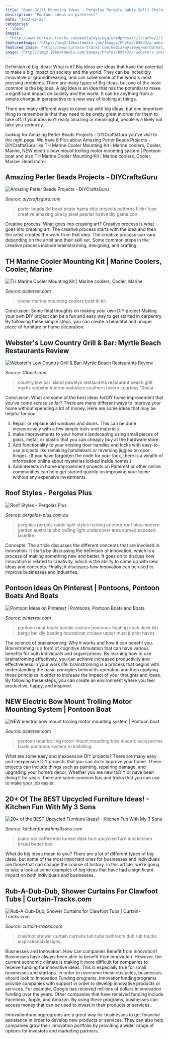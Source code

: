 ```yaml
---
title: "Boat Grill Mounting Ideas - Pergolas Pergola Gable Split Styles Roofing Outdoor Roof Plus Modern Garden Australia Bbq Ceiling Light Undercover Area Curved Exposed Laserlite"
description: "Pontoon ideas on pinterest"
date: "2023-05-23"
categories:
- "ideas"
images:
- "http://www.curtain-tracks.com/media/wysiwyg/wordpress/c/l/cache/1/119bdf99710d9a86013f24c82ab9b2da/Clawfoot-Tub.jpg"
featuredImage: "http://img2.10bestmedia.com/Images/Photos/69843/p-websters-interior-dinning-room_54_990x660_201406011258.jpg"
featured_image: "http://www.curtain-tracks.com/media/wysiwyg/wordpress/c/l/cache/1/119bdf99710d9a86013f24c82ab9b2da/Clawfoot-Tub.jpg"
image: "http://img2.10bestmedia.com/Images/Photos/69843/p-websters-interior-dinning-room_54_990x660_201406011258.jpg"
---
```



Definition of big ideas: What is it?
Big Ideas are ideas that have the potential to make a big impact on society and the world. They can be incredibly innovative or groundbreaking, and can solve some of the world's most pressing problems.
There are many types of Big Ideas, but one of the most common is the big idea. A big idea is an idea that has the potential to make a significant impact on society and the world. It can be anything from a simple change in perspective to a new way of looking at things.

There are many different ways to come up with big ideas, but one important thing to remember is that they need to be pretty great in order for them to take off. If your idea isn't really amazing or meaningful, people will likely not take you seriously.

	

		
looking for Amazing Perler Beads Projects - DIYCraftsGuru you've visit to the right page. We have 8 Pics about Amazing Perler Beads Projects - DIYCraftsGuru like TH Marine Cooler Mounting Kit | Marine coolers, Cooler, Marine, NEW electric bow mount trolling motor mounting system | Pontoon boat and also TH Marine Cooler Mounting Kit | Marine coolers, Cooler, Marine. Read more:
		
    
## Amazing Perler Beads Projects - DIYCraftsGuru

<img loading=lazy src="http://www.diycraftsguru.com/wp-content/uploads/2016/12/28-3d-perler-bead-pirate-ship.jpg" onerror="this.onerror=null;this.src='https://tse4.mm.bing.net/th?id=OIP.N7wUUny_o1-9uh9NLQ4ZZQHaIt&amp;pid=15.1';" alt="Amazing Perler Beads Projects - DIYCraftsGuru">

_Source: diycraftsguru.com_

>perler beads 3d bead pirate hama ship projects patterns flickr fuse creative amazing piracy pixel pearler hative diy game con. 

	

Creative process: What goes into creating art?
Creative process is what goes into creating art. The creative process starts with the idea and then the artist creates the work from that idea. The creative process can vary depending on the artist and their skill set. Some common steps in the creative process include brainstorming, designing, and crafting.

    
## TH Marine Cooler Mounting Kit | Marine Coolers, Cooler, Marine

<img loading=lazy src="https://i.pinimg.com/736x/fc/f0/04/fcf004dd537088c2b0d1853ec36e2d45.jpg" onerror="this.onerror=null;this.src='https://tse4.mm.bing.net/th?id=OIP.xDDQgwkdgi8p_3C5fPgiPQHaHa&amp;pid=15.1';" alt="TH Marine Cooler Mounting Kit | Marine coolers, Cooler, Marine">

_Source: pinterest.com_

>cooler marine mounting coolers boat th kit. 

	

Conclusion: Some final thoughts on making your own DIY project
Making your own DIY project can be a fun and easy way to get started in carpentry. By following these simple steps, you can create a beautiful and unique piece of furniture or home decoration.

    
## Webster&#039;s Low Country Grill &amp; Bar: Myrtle Beach Restaurants Review

<img loading=lazy src="http://img2.10bestmedia.com/Images/Photos/69843/p-websters-interior-dinning-room_54_990x660_201406011258.jpg" onerror="this.onerror=null;this.src='https://tse2.mm.bing.net/th?id=OIP.cAZ87hjN4HrfJ5ZOGl488wHaE8&amp;pid=15.1';" alt="Webster&#039;s Low Country Grill &amp; Bar: Myrtle Beach Restaurants Review">

_Source: 10best.com_

>country low bar island pawleys restaurants restaurant beach grill myrtle webster interior websters southern tavern courtesy 10best. 

	

Conclusion: What are some of the best ideas forDIY home improvement that you've come across so far?
There are many different ways to improve your home without spending a lot of money. Here are some ideas that may be helpful for you: 
1. Repair or replace old windows and doors. This can be done inexpensively with a few simple tools and materials. 
2. make improvements to your home's landscaping using small pieces of glass, metal, or plastic that you can cheaply buy at the hardware store. 
3. Add functionality to your existing door handles and locks with easy-to-use projects like remaking handlebars or reversing jiggles on door hinges. (If you have forgotten the code for your lock, there is a wealth of information online about mysteries locked inside homes.) 
4. Addinterests in home improvement projects on Pinterest or other online communities can help get started quickly on improving your home without any expensive investments.

    
## Roof Styles - Pergolas Plus

<img loading=lazy src="https://www.pergolas-plus.com.au/wp-content/uploads/2014/07/Split-Gable-Laserlite-46.jpg" onerror="this.onerror=null;this.src='https://tse1.mm.bing.net/th?id=OIP.Uc-dJas9AUZcXP9NoeRf_wHaFj&amp;pid=15.1';" alt="Roof Styles - Pergolas Plus">

_Source: pergolas-plus.com.au_

>pergolas pergola gable split styles roofing outdoor roof plus modern garden australia bbq ceiling light undercover area curved exposed laserlite. 

	

Concepts:
The article discusses the different concepts that are involved in innovation. It starts by discussing the definition of innovation, which is a process of making something new and better. It goes on to discuss how innovation is related to creativity, which is the ability to come up with new ideas and concepts. Finally, it discusses how innovation can be used to improve businesses and industries.

    
## Pontoon Ideas On Pinterest | Pontoons, Pontoon Boats And Boats

<img loading=lazy src="https://s-media-cache-ak0.pinimg.com/originals/d3/5a/77/d35a778336e3f7167c272a3d42900544.jpg" onerror="this.onerror=null;this.src='https://tse2.mm.bing.net/th?id=OIP.-6eLW8tVRMuGGqhCicdSVwHaFj&amp;pid=15.1';" alt="Pontoon Ideas on Pinterest | Pontoons, Pontoon Boats and Boats">

_Source: pinterest.com_

>pontoon boat boats pontiki custom pontoons floating dock deck tiki barge bar diy boating houseboat cruises upper must jupiter haves. 

	

The science of brainstroming: Why it works and how it can benefit you.
Brainstroming is a form of cognitive stimulation that can have various benefits for both individuals and organizations. By learning how to use brainstroming effectively, you can achieve increased productivity and effectiveness in your work life. brainstroming is a process that begins with understanding the basic principles behind its operation and then applying these principles in order to increase the impact of your thoughts and ideas. By following these steps, you can create an environment where you feel productive, happy, and inspired.

    
## NEW Electric Bow Mount Trolling Motor Mounting System | Pontoon Boat

<img loading=lazy src="https://i.pinimg.com/736x/c2/ea/0a/c2ea0a7e936b737c9b4aef9f999e4afa.jpg" onerror="this.onerror=null;this.src='https://tse1.mm.bing.net/th?id=OIP.9fH-g56hFRAhjTWbLO56YwHaNK&amp;pid=15.1';" alt="NEW electric bow mount trolling motor mounting system | Pontoon boat">

_Source: pinterest.com_

>pontoon boat trolling motor mount mounting bow electric accessories boats pontoons system tri installing. 

	

What are some easy and inexpensive DIY projects?
There are many easy and inexpensive DIY projects that you can do to improve your home. These projects can include things such as painting, repairing damage, and upgrading your home’s decor. Whether you are new toDIY or have been doing it for years, there are some common tips and tricks that you can use to make your job easier.

    
## 20+ Of The BEST Upcycled Furniture Ideas! - Kitchen Fun With My 3 Sons

<img loading=lazy src="https://kitchenfunwithmy3sons.com/wp-content/uploads/2016/04/piano-coffee-bar.jpg" onerror="this.onerror=null;this.src='https://tse1.mm.bing.net/th?id=OIP.vdVGWVTG1KYzIgOVO6nreAAAAA&amp;pid=15.1';" alt="20+ of the BEST Upcycled Furniture Ideas! - Kitchen Fun With My 3 Sons">

_Source: kitchenfunwithmy3sons.com_

>piano bar coffee into turned desk turn upcycled furniture kitchen bread better box. 

	

What do big ideas mean to you?
There are a lot of different types of big ideas, but some of the most important ones for businesses and individuals are those that can change the course of history. In this article, we’re going to take a look at some examples of big ideas that have had a significant impact on both individuals and businesses.

    
## Rub-A-Dub-Dub, Shower Curtains For Clawfoot Tubs | Curtain-Tracks.com

<img loading=lazy src="http://www.curtain-tracks.com/media/wysiwyg/wordpress/c/l/cache/1/119bdf99710d9a86013f24c82ab9b2da/Clawfoot-Tub.jpg" onerror="this.onerror=null;this.src='https://tse1.mm.bing.net/th?id=OIP.VpE4pRERh4zsOsD13XPP-QHaLH&amp;pid=15.1';" alt="Rub-A-Dub-Dub, Shower Curtains for Clawfoot Tubs | Curtain-Tracks.com">

_Source: curtain-tracks.com_

>clawfoot shower curtain curtains tub tubs bathroom dub rub tracks inspirational designs. 

	

Businesses and Innovation: How can companies Benefit from Innovation?
Businesses have always been able to benefit from innovation. However, the current economic climate is making it more difficult for companies to receive funding for innovative ideas. This is especially true for small businesses and startups. In order to overcome these obstacles, businesses should look to Innovation Funding programs.
Innovationfundingprograms provide companies with support in order to develop innovative products or services. For example, Google has received millions of dollars in innovation funding over the years. Other companies that have received funding include Facebook, Apple, and Amazon. By using these programs, businesses can access money that can be used to invest in their products or services.

Innovationfundingprograms are a great way for businesses to get financial assistance in order to develop new products or services. They can also help companies grow their innovation portfolio by providing a wider range of options for investors and marketing partners.

